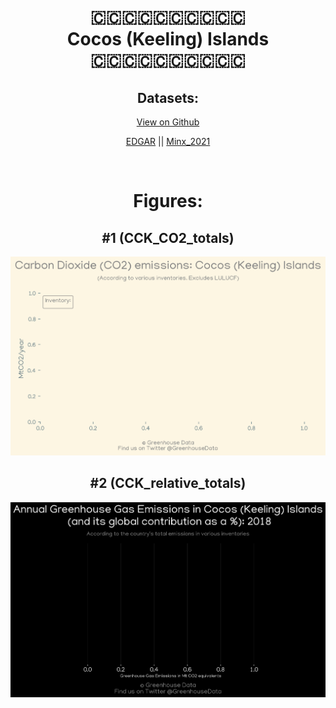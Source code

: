 
<center>
<h1 align="center">
🇨🇨🇨🇨🇨🇨🇨🇨🇨🇨
<br>
Cocos (Keeling) Islands
<br>
🇨🇨🇨🇨🇨🇨🇨🇨🇨🇨
</h1>
<h2>Datasets:</h2>
<p><a href="https://github.com/dquintani/GreenhouseData/tree/master/country_data/CCK_Cocos (Keeling) Islands/data">View on Github</a>
<br></p><p><a href="data/CCK_EDGAR.csv">EDGAR</a> || <a href="data/CCK_Minx_2021.csv">Minx_2021</a></p><p><br></p>
<h1>Figures:</h1><h2>#1 (CCK_CO2_totals)</h2>
<p><img alt="" src="figures/CCK_CO2_totals.png" /></p><h2>#2 (CCK_relative_totals)</h2>
<p><img alt="" src="figures/CCK_relative_totals.png" /></p>